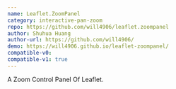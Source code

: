 ```yaml
---
name: Leaflet.ZoomPanel
category: interactive-pan-zoom
repo: https://github.com/will4906/leaflet.zoompanel
author: Shuhua Huang
author-url: https://github.com/will4906/
demo: https://will4906.github.io/leaflet-zoompanel/
compatible-v0:
compatible-v1: true
---
```


A Zoom Control Panel Of Leaflet.
